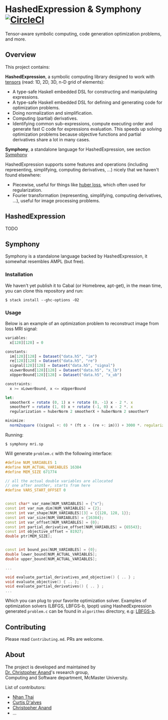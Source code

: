# HashedExpression & Symphony   [![CircleCI](https://circleci.com/gh/dalvescb/HashedExpression/tree/master.svg?style=svg)](https://circleci.com/gh/dalvescb/HashedExpression/tree/master)
Tensor-aware symbolic computing, code generation optimization problems, and more.

## Overview
This project contains:

**HashedExpression**, a symbolic computing library designed to work with [tensors](https://en.wikipedia.org/wiki/Tensor) (read: 1D, 2D, 3D, n-D grid of elements):
- A type-safe Haskell embedded DSL for constructing and manipulating expressions.
- A type-safe Haskell embedded DSL for defining and generating code for optimization problems.
- Doing normalization and simplification.
- Computing (partial) derivatives.
- Identifying common sub-expressions, compute executing order and generate fast C code for expressions evaluation.
This speeds up solving optimization problems because objective functions and partial derivatives share a lot in many cases.

**Symphony**, a standalone language for HashedExpression, see section [Symphony](#symphony)

HashedExpression supports some features and operations (including representing, simplifying, computing derivatives, ...) nicely that we haven't found elsewhere:
- Piecewise, useful for things like [huber loss](https://en.wikipedia.org/wiki/Huber_loss), which often used for regularization.
- Fourier transformation (representing, simplifying, computing derivatives, ...), useful for image processing problems.

## HashedExpression

TODO

## Symphony

Symphony is a standalone language backed by HashedExpression, it somewhat resembles AMPL (but free).
### Installation
We haven't yet publish it to Cabal (or Homebrew, apt-get), in the mean time, you can clone this repository and run:
```terminal
$ stack install --ghc-options -O2
```

### Usage
Below is an example of an optimization problem to reconstruct image from loss MRI signal:
```javascript
variables:
  x[128][128] = 0

constants:
  im[128][128] = Dataset("data.h5", "im")
  re[128][128] = Dataset("data.h5", "re")
  signal[128][128] = Dataset("data.h5", "signal")
  xLowerBound[128][128] = Dataset("data.h5", "x_lb")
  xUpperBound[128][128] = Dataset("data.h5", "x_ub")

constraints:
  x >= xLowerBound, x <= xUpperBound

let:
  smootherX = rotate (0, 1) x + rotate (0, -1) x - 2 *. x
  smootherY = rotate (1, 0) x + rotate (-1, 0) x - 2 *. x
  regularization = huberNorm 2 smootherX + huberNorm 2 smootherY

minimize:
  norm2square ((signal +: 0) * (ft x - (re +: im))) + 3000 *. regularization
```

Running:

```terminal
$ symphony mri.sp
```
Will generate `problem.c` with the following interface:

```c++
#define NUM_VARIABLES 1
#define NUM_ACTUAL_VARIABLES 16384
#define MEM_SIZE 671774

// all the actual double variables are allocated
// one after another, starts from here
#define VARS_START_OFFSET 0


const char* var_name[NUM_VARIABLES] = {"x"};
const int var_num_dim[NUM_VARIABLES] = {2};
const int var_shape[NUM_VARIABLES][3] = {{128, 128, 1}};
const int var_size[NUM_VARIABLES] = {16384};
const int var_offset[NUM_VARIABLES] = {0};
const int partial_derivative_offset[NUM_VARIABLES] = {65543};
const int objective_offset = 81927;
double ptr[MEM_SIZE];


const int bound_pos[NUM_VARIABLES] = {0};
double lower_bound[NUM_ACTUAL_VARIABLES];
double upper_bound[NUM_ACTUAL_VARIABLES];

...

void evaluate_partial_derivatives_and_objective() { .. } ;
void evaluate_objective() { .. };
void evaluate_partial_derivatives() { .. } ;
...
```
Which you can plug to your favorite optimization solver. Examples of
optimization solvers (LBFGS, LBFGS-b, Ipopt) using HashedExpression generated `problem.c` can be found
in `algorithms` directory, e.g: [LBFGS-b](https://github.com/dalvescb/HashedExpression/blob/master/algorithms/lbfgs-b/lbfgs-b.c).


## Contributing
Please read `Contributing.md`. PRs are welcome.


## About
The project is developed and maintained by  
[Dr. Christopher Anand](https://github.com/christopheranand)'s research group,  
Computing and Software department, McMaster University.

List of contributors:
- [Nhan Thai](https://github.com/dandoh)
- [Curtis D'alves](https://github.com/dalvescb)
- [Christopher Anand](https://github.com/christopheranand)
- ...

